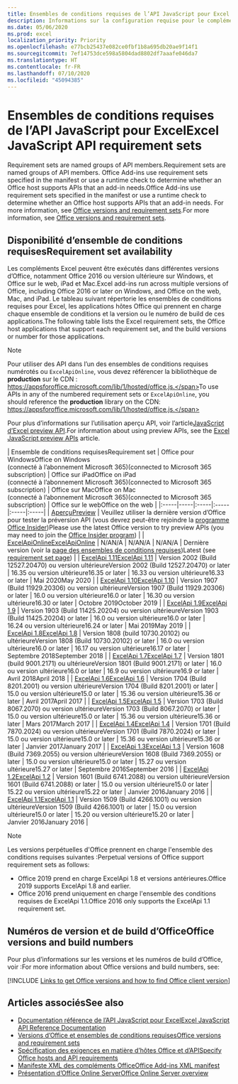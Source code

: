 ```yaml
---
title: Ensembles de conditions requises de l’API JavaScript pour Excel
description: Informations sur la configuration requise pour le complément Office sur les builds Excel.
ms.date: 05/06/2020
ms.prod: excel
localization_priority: Priority
ms.openlocfilehash: e77bcb25437e082ce0fbf1b8a695db20ae9f14f1
ms.sourcegitcommit: 7ef14753dce598a5804dad8802df7aaafe046da7
ms.translationtype: HT
ms.contentlocale: fr-FR
ms.lasthandoff: 07/10/2020
ms.locfileid: "45094385"
---
```

# <a name="excel-javascript-api-requirement-sets"></a><span data-ttu-id="94379-103">Ensembles de conditions requises de l’API JavaScript pour Excel</span><span class="sxs-lookup"><span data-stu-id="94379-103">Excel JavaScript API requirement sets</span></span>

<span data-ttu-id="94379-104">Requirement sets are named groups of API members.</span><span class="sxs-lookup"><span data-stu-id="94379-104">Requirement sets are named groups of API members.</span></span> <span data-ttu-id="94379-105">Office Add-ins use requirement sets specified in the manifest or use a runtime check to determine whether an Office host supports APIs that an add-in needs.</span><span class="sxs-lookup"><span data-stu-id="94379-105">Office Add-ins use requirement sets specified in the manifest or use a runtime check to determine whether an Office host supports APIs that an add-in needs.</span></span> <span data-ttu-id="94379-106">For more information, see [Office versions and requirement sets](../../develop/office-versions-and-requirement-sets.md).</span><span class="sxs-lookup"><span data-stu-id="94379-106">For more information, see [Office versions and requirement sets](../../develop/office-versions-and-requirement-sets.md).</span></span>

## <a name="requirement-set-availability"></a><span data-ttu-id="94379-107">Disponibilité d’ensemble de conditions requises</span><span class="sxs-lookup"><span data-stu-id="94379-107">Requirement set availability</span></span>

<span data-ttu-id="94379-108">Les compléments Excel peuvent être exécutés dans différentes versions d’Office, notamment Office 2016 ou version ultérieure sur Windows, et Office sur le web, iPad et Mac.</span><span class="sxs-lookup"><span data-stu-id="94379-108">Excel add-ins run across multiple versions of Office, including Office 2016 or later on Windows, and Office on the web, Mac, and iPad.</span></span> <span data-ttu-id="94379-109">Le tableau suivant répertorie les ensembles de conditions requises pour Excel, les applications hôtes Office qui prennent en charge chaque ensemble de conditions et la version ou le numéro de build de ces applications.</span><span class="sxs-lookup"><span data-stu-id="94379-109">The following table lists the Excel requirement sets, the Office host applications that support each requirement set, and the build versions or number for those applications.</span></span>

> [!NOTE]
> <span data-ttu-id="94379-110">Pour utiliser des API dans l’un des ensembles de conditions requises numérotés ou `ExcelApiOnline`, vous devez référencer la bibliothèque de **production** sur le CDN : https://appsforoffice.microsoft.com/lib/1/hosted/office.js.</span><span class="sxs-lookup"><span data-stu-id="94379-110">To use APIs in any of the numbered requirement sets or `ExcelApiOnline`, you should reference the **production** library on the CDN: https://appsforoffice.microsoft.com/lib/1/hosted/office.js.</span></span>
>
> <span data-ttu-id="94379-111">Pour plus d’informations sur l’utilisation aperçu API, voir l’article[JavaScript d’Excel preview API](excel-preview-apis.md).</span><span class="sxs-lookup"><span data-stu-id="94379-111">For information about using preview APIs, see the [Excel JavaScript preview APIs](excel-preview-apis.md) article.</span></span>

|  <span data-ttu-id="94379-112">Ensemble de conditions requises</span><span class="sxs-lookup"><span data-stu-id="94379-112">Requirement set</span></span>  |  <span data-ttu-id="94379-113">Office pour Windows</span><span class="sxs-lookup"><span data-stu-id="94379-113">Office on Windows</span></span><br><span data-ttu-id="94379-114">(connecté à l’abonnement Microsoft 365)</span><span class="sxs-lookup"><span data-stu-id="94379-114">(connected to Microsoft 365 subscription)</span></span>  |  <span data-ttu-id="94379-115">Office sur iPad</span><span class="sxs-lookup"><span data-stu-id="94379-115">Office on iPad</span></span><br><span data-ttu-id="94379-116">(connecté à l’abonnement Microsoft 365)</span><span class="sxs-lookup"><span data-stu-id="94379-116">(connected to Microsoft 365 subscription)</span></span>  |  <span data-ttu-id="94379-117">Office sur Mac</span><span class="sxs-lookup"><span data-stu-id="94379-117">Office on Mac</span></span><br><span data-ttu-id="94379-118">(connecté à l’abonnement Microsoft 365)</span><span class="sxs-lookup"><span data-stu-id="94379-118">(connected to Microsoft 365 subscription)</span></span>  | <span data-ttu-id="94379-119">Office sur le web</span><span class="sxs-lookup"><span data-stu-id="94379-119">Office on the web</span></span> |
|:-----|-----|:-----|:-----|:-----|:-----|
| [<span data-ttu-id="94379-120">Aperçu</span><span class="sxs-lookup"><span data-stu-id="94379-120">Preview</span></span>](excel-preview-apis.md)  | <span data-ttu-id="94379-121">Veuillez utiliser la dernière version d’Office pour tester la préversion API (vous devrez peut-être rejoindre la [programme Office Insider](https://insider.office.com))</span><span class="sxs-lookup"><span data-stu-id="94379-121">Please use the latest Office version to try preview APIs (you may need to join the [Office Insider program](https://insider.office.com))</span></span> |
| [<span data-ttu-id="94379-122">ExcelApiOnline</span><span class="sxs-lookup"><span data-stu-id="94379-122">ExcelApiOnline</span></span>](excel-api-online-requirement-set.md) | <span data-ttu-id="94379-123">N/A</span><span class="sxs-lookup"><span data-stu-id="94379-123">N/A</span></span> | <span data-ttu-id="94379-124">N/A</span><span class="sxs-lookup"><span data-stu-id="94379-124">N/A</span></span> | <span data-ttu-id="94379-125">N/A</span><span class="sxs-lookup"><span data-stu-id="94379-125">N/A</span></span> | <span data-ttu-id="94379-126">Dernière version (voir la [page des ensembles de conditions requises](./excel-api-online-requirement-set.md))</span><span class="sxs-lookup"><span data-stu-id="94379-126">Latest (see [requirement set page](./excel-api-online-requirement-set.md))</span></span> |
| [<span data-ttu-id="94379-127">ExcelApi 1.11</span><span class="sxs-lookup"><span data-stu-id="94379-127">ExcelApi 1.11</span></span>](excel-api-1-11-requirement-set.md) | <span data-ttu-id="94379-128">Version 2002 (Build 12527.20470) ou version ultérieure</span><span class="sxs-lookup"><span data-stu-id="94379-128">Version 2002 (Build 12527.20470) or later</span></span> | <span data-ttu-id="94379-129">16.35 ou version ultérieure</span><span class="sxs-lookup"><span data-stu-id="94379-129">16.35 or later</span></span> | <span data-ttu-id="94379-130">16.33 ou version ultérieure</span><span class="sxs-lookup"><span data-stu-id="94379-130">16.33 or later</span></span> | <span data-ttu-id="94379-131">Mai 2020</span><span class="sxs-lookup"><span data-stu-id="94379-131">May 2020</span></span> |
| [<span data-ttu-id="94379-132">ExcelApi 1.10</span><span class="sxs-lookup"><span data-stu-id="94379-132">ExcelApi 1.10</span></span>](excel-api-1-10-requirement-set.md) | <span data-ttu-id="94379-133">Version 1907 (Build 11929.20306) ou version ultérieure</span><span class="sxs-lookup"><span data-stu-id="94379-133">Version 1907 (Build 11929.20306) or later</span></span> | <span data-ttu-id="94379-134">16.0 ou version ultérieure</span><span class="sxs-lookup"><span data-stu-id="94379-134">16.0 or later</span></span> | <span data-ttu-id="94379-135">16.30 ou version ultérieure</span><span class="sxs-lookup"><span data-stu-id="94379-135">16.30 or later</span></span> | <span data-ttu-id="94379-136">Octobre 2019</span><span class="sxs-lookup"><span data-stu-id="94379-136">October 2019</span></span> |
| [<span data-ttu-id="94379-137">ExcelApi 1.9</span><span class="sxs-lookup"><span data-stu-id="94379-137">ExcelApi 1.9</span></span>](excel-api-1-9-requirement-set.md)  | <span data-ttu-id="94379-138">Version 1903 (Build 11425.20204) ou version ultérieure</span><span class="sxs-lookup"><span data-stu-id="94379-138">Version 1903 (Build 11425.20204) or later</span></span> | <span data-ttu-id="94379-139">16.0 ou version ultérieure</span><span class="sxs-lookup"><span data-stu-id="94379-139">16.0 or later</span></span> | <span data-ttu-id="94379-140">16.24 ou version ultérieure</span><span class="sxs-lookup"><span data-stu-id="94379-140">16.24 or later</span></span> | <span data-ttu-id="94379-141">Mai 2019</span><span class="sxs-lookup"><span data-stu-id="94379-141">May 2019</span></span> |
| [<span data-ttu-id="94379-142">ExcelApi 1.8</span><span class="sxs-lookup"><span data-stu-id="94379-142">ExcelApi 1.8</span></span>](excel-api-1-8-requirement-set.md)  | <span data-ttu-id="94379-143">Version 1808 (build 10730.20102) ou ultérieure</span><span class="sxs-lookup"><span data-stu-id="94379-143">Version 1808 (Build 10730.20102) or later</span></span> | <span data-ttu-id="94379-144">16.0 ou version ultérieure</span><span class="sxs-lookup"><span data-stu-id="94379-144">16.0 or later</span></span> | <span data-ttu-id="94379-145">16.17 ou version ultérieure</span><span class="sxs-lookup"><span data-stu-id="94379-145">16.17 or later</span></span> | <span data-ttu-id="94379-146">Septembre 2018</span><span class="sxs-lookup"><span data-stu-id="94379-146">September 2018</span></span> |
| [<span data-ttu-id="94379-147">ExcelApi 1.7</span><span class="sxs-lookup"><span data-stu-id="94379-147">ExcelApi 1.7</span></span>](excel-api-1-7-requirement-set.md)  | <span data-ttu-id="94379-148">Version 1801 (build 9001.2171) ou ultérieure</span><span class="sxs-lookup"><span data-stu-id="94379-148">Version 1801 (Build 9001.2171) or later</span></span>   | <span data-ttu-id="94379-149">16.0 ou version ultérieure</span><span class="sxs-lookup"><span data-stu-id="94379-149">16.0 or later</span></span>  | <span data-ttu-id="94379-150">16.9 ou version ultérieure</span><span class="sxs-lookup"><span data-stu-id="94379-150">16.9 or later</span></span>  | <span data-ttu-id="94379-151">Avril 2018</span><span class="sxs-lookup"><span data-stu-id="94379-151">April 2018</span></span> |
| [<span data-ttu-id="94379-152">ExcelApi 1.6</span><span class="sxs-lookup"><span data-stu-id="94379-152">ExcelApi 1.6</span></span>](excel-api-1-6-requirement-set.md)  | <span data-ttu-id="94379-153">Version 1704 (Build 8201.2001) ou version ultérieure</span><span class="sxs-lookup"><span data-stu-id="94379-153">Version 1704 (Build 8201.2001) or later</span></span>   | <span data-ttu-id="94379-154">15.0 ou version ultérieure</span><span class="sxs-lookup"><span data-stu-id="94379-154">15.0 or later</span></span>  | <span data-ttu-id="94379-155">15.36 ou version ultérieure</span><span class="sxs-lookup"><span data-stu-id="94379-155">15.36 or later</span></span> | <span data-ttu-id="94379-156">Avril 2017</span><span class="sxs-lookup"><span data-stu-id="94379-156">April 2017</span></span> |
| [<span data-ttu-id="94379-157">ExcelApi 1.5</span><span class="sxs-lookup"><span data-stu-id="94379-157">ExcelApi 1.5</span></span>](excel-api-1-5-requirement-set.md)  | <span data-ttu-id="94379-158">Version 1703 (Build 8067.2070) ou version ultérieure</span><span class="sxs-lookup"><span data-stu-id="94379-158">Version 1703 (Build 8067.2070) or later</span></span>   | <span data-ttu-id="94379-159">15.0 ou version ultérieure</span><span class="sxs-lookup"><span data-stu-id="94379-159">15.0 or later</span></span>  | <span data-ttu-id="94379-160">15.36 ou version ultérieure</span><span class="sxs-lookup"><span data-stu-id="94379-160">15.36 or later</span></span> | <span data-ttu-id="94379-161">Mars 2017</span><span class="sxs-lookup"><span data-stu-id="94379-161">March 2017</span></span> |
| [<span data-ttu-id="94379-162">ExcelApi 1.4</span><span class="sxs-lookup"><span data-stu-id="94379-162">ExcelApi 1.4</span></span>](excel-api-1-4-requirement-set.md)  | <span data-ttu-id="94379-163">Version 1701 (Build 7870.2024) ou version ultérieure</span><span class="sxs-lookup"><span data-stu-id="94379-163">Version 1701 (Build 7870.2024) or later</span></span>   | <span data-ttu-id="94379-164">15.0 ou version ultérieure</span><span class="sxs-lookup"><span data-stu-id="94379-164">15.0 or later</span></span>  | <span data-ttu-id="94379-165">15.36 ou version ultérieure</span><span class="sxs-lookup"><span data-stu-id="94379-165">15.36 or later</span></span> | <span data-ttu-id="94379-166">Janvier 2017</span><span class="sxs-lookup"><span data-stu-id="94379-166">January 2017</span></span> |
| [<span data-ttu-id="94379-167">ExcelApi 1.3</span><span class="sxs-lookup"><span data-stu-id="94379-167">ExcelApi 1.3</span></span>](excel-api-1-3-requirement-set.md)  | <span data-ttu-id="94379-168">Version 1608 (Build 7369.2055) ou version ultérieure</span><span class="sxs-lookup"><span data-stu-id="94379-168">Version 1608 (Build 7369.2055) or later</span></span>   | <span data-ttu-id="94379-169">15.0 ou version ultérieure</span><span class="sxs-lookup"><span data-stu-id="94379-169">15.0 or later</span></span> | <span data-ttu-id="94379-170">15.27 ou version ultérieure</span><span class="sxs-lookup"><span data-stu-id="94379-170">15.27 or later</span></span> | <span data-ttu-id="94379-171">Septembre 2016</span><span class="sxs-lookup"><span data-stu-id="94379-171">September 2016</span></span> |
| [<span data-ttu-id="94379-172">ExcelApi 1.2</span><span class="sxs-lookup"><span data-stu-id="94379-172">ExcelApi 1.2</span></span>](excel-api-1-2-requirement-set.md)  | <span data-ttu-id="94379-173">Version 1601 (Build 6741.2088) ou version ultérieure</span><span class="sxs-lookup"><span data-stu-id="94379-173">Version 1601 (Build 6741.2088) or later</span></span>   | <span data-ttu-id="94379-174">15.0 ou version ultérieure</span><span class="sxs-lookup"><span data-stu-id="94379-174">15.0 or later</span></span> | <span data-ttu-id="94379-175">15.22 ou version ultérieure</span><span class="sxs-lookup"><span data-stu-id="94379-175">15.22 or later</span></span> | <span data-ttu-id="94379-176">Janvier 2016</span><span class="sxs-lookup"><span data-stu-id="94379-176">January 2016</span></span> |
| [<span data-ttu-id="94379-177">ExcelApi 1.1</span><span class="sxs-lookup"><span data-stu-id="94379-177">ExcelApi 1.1</span></span>](excel-api-1-1-requirement-set.md)  | <span data-ttu-id="94379-178">Version 1509 (Build 4266.1001) ou version ultérieure</span><span class="sxs-lookup"><span data-stu-id="94379-178">Version 1509 (Build 4266.1001) or later</span></span>   | <span data-ttu-id="94379-179">15.0 ou version ultérieure</span><span class="sxs-lookup"><span data-stu-id="94379-179">15.0 or later</span></span> | <span data-ttu-id="94379-180">15.20 ou version ultérieure</span><span class="sxs-lookup"><span data-stu-id="94379-180">15.20 or later</span></span> | <span data-ttu-id="94379-181">Janvier 2016</span><span class="sxs-lookup"><span data-stu-id="94379-181">January 2016</span></span> |

> [!NOTE]
> <span data-ttu-id="94379-182">Les versions perpétuelles d'Office prennent en charge l'ensemble des conditions requises suivantes :</span><span class="sxs-lookup"><span data-stu-id="94379-182">Perpetual versions of Office support requirement sets as follows:</span></span>
>
> - <span data-ttu-id="94379-183">Office 2019 prend en charge ExcelApi 1.8 et versions antérieures.</span><span class="sxs-lookup"><span data-stu-id="94379-183">Office 2019 supports ExcelApi 1.8 and earlier.</span></span>
> - <span data-ttu-id="94379-184">Office 2016 prend uniquement en charge l'ensemble des conditions requises de ExcelApi 1.1.</span><span class="sxs-lookup"><span data-stu-id="94379-184">Office 2016 only supports the ExcelApi 1.1 requirement set.</span></span>

## <a name="office-versions-and-build-numbers"></a><span data-ttu-id="94379-185">Numéros de version et de build d’Office</span><span class="sxs-lookup"><span data-stu-id="94379-185">Office versions and build numbers</span></span>

<span data-ttu-id="94379-186">Pour plus d’informations sur les versions et les numéros de build d’Office, voir :</span><span class="sxs-lookup"><span data-stu-id="94379-186">For more information about Office versions and build numbers, see:</span></span>

[!INCLUDE [Links to get Office versions and how to find Office client version](../../includes/links-get-office-versions-builds.md)]

## <a name="see-also"></a><span data-ttu-id="94379-187">Articles associés</span><span class="sxs-lookup"><span data-stu-id="94379-187">See also</span></span>

- [<span data-ttu-id="94379-188">Documentation référence de l’API JavaScript pour Excel</span><span class="sxs-lookup"><span data-stu-id="94379-188">Excel JavaScript API Reference Documentation</span></span>](/javascript/api/excel)
- [<span data-ttu-id="94379-189">Versions d’Office et ensembles de conditions requises</span><span class="sxs-lookup"><span data-stu-id="94379-189">Office versions and requirement sets</span></span>](../../develop/office-versions-and-requirement-sets.md)
- [<span data-ttu-id="94379-190">Spécification des exigences en matière d’hôtes Office et d’API</span><span class="sxs-lookup"><span data-stu-id="94379-190">Specify Office hosts and API requirements</span></span>](../../develop/specify-office-hosts-and-api-requirements.md)
- [<span data-ttu-id="94379-191">Manifeste XML des compléments Office</span><span class="sxs-lookup"><span data-stu-id="94379-191">Office Add-ins XML manifest</span></span>](../../develop/add-in-manifests.md)
- [<span data-ttu-id="94379-192">Présentation d’Office Online Server</span><span class="sxs-lookup"><span data-stu-id="94379-192">Office Online Server overview</span></span>](/officeonlineserver/office-online-server-overview)
